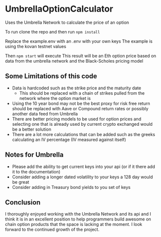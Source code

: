 # UmbrellaOptionCalculator
Uses the Umbrella Network to calculate the price of an option

To run clone the repo and then run ```npm install```

Replace the example.env with an .env with your own keys
  The example is using the kovan testnet values

Then ```npm start``` will execute
  This result will be an Eth option price based on data from the umbrella network and the Black-Scholes pricing model
  
  
## Some Limitations of this code
  * Data is hardcoded such as the strike price and the maturity date
    * This should be replaced with a chain of strikes pulled from the network where the option market is
  * Using the 10 year bond may not be the best proxy for risk free return should be replaced with Aave or Compound return rates or possibly another data feed from Umbrella
  * There are better pricing models to be used for option prices and selecting one that is already used by current crypto exchanged would be a better solution
  * There are a lot more calculations that can be added such as the greeks calculating an IV percentage (IV measured against itself)
    
## Notes for Umbrella
   * Please add the ability to get current keys into your api (or if it there add it to the documentation)
   * Consider adding a longer dated volatility to your keys a 128 day would be great
   * Consider adding in Treasury bond yields to you set of keys
    
## Conclusion
  I thoroughly enjoyed working with the Umbrella Network and its api and I think it is in an excellent position to help programmers build awesome on chain option products that the space is lacking at the moment. I look forward to the continued growth of the project.   
  

